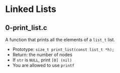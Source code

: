 # Linked Lists

## 0-print_list.c
A function that prints all the elements of a `list_t` list.
- Prototype: `size_t print_list(const list_t *h);`
- Return: the number of nodes
- If `str` is `NULL`, print `[0] (nil)`
- You are allowed to use `printf`
